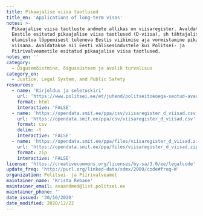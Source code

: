 ```yaml
---
title: Pikaajalise viisa taotlused
title_en: 'Applications of long-term visas'
notes: >-
  Pikaajalise viisa taotluste andmete allikas on viisaregister. Avaldatud on
  Eestile esitatud pikaajalise viisa taotlused (D-viisa), sh tähtajalise
  elamisloa lõppemisest tuleneva Eestis viibimise aja vormistamine pikaajalise
  viisana. Avaldatakse nii Eesti välisesindustele kui Politsei- ja
  Piirivalveametile esitatud pikaajalise viisa taotlused.
notes_en: ''
category: 
  - Õigusemõistmine, õigussüsteem ja avalik turvalisus
category_en:
  - Justice, Legal System, and Public Safety
resources:
  - name: 'Kirjeldus ja seletuskiri'
    url: 'https://www.politsei.ee/et/juhend/politseitoeoega-seotud-avaandmed/pikaajalise-viisa-taotlused'
    format: html
    interactive: 'FALSE'
  - name: 'https://opendata.smit.ee/ppa/csv/viisaregister_d_viisad.csv'
    url: 'https://opendata.smit.ee/ppa/csv/viisaregister_d_viisad.csv'
    format: csv
    delim: -t
    interactive: 'FALSE'
  - name: 'https://opendata.smit.ee/ppa/files/viisaregister_d_viisad.zip'
    url: 'https://opendata.smit.ee/ppa/files/viisaregister_d_viisad.zip'
    format: zip
    interactive: 'FALSE'
license: 'https://creativecommons.org/licenses/by-sa/3.0/ee/legalcode'
update_freq: 'http://purl.org/linked-data/sdmx/2009/code#freq-W'
organization: Politsei- ja Piirivalveamet
maintainer_name: 'Krista Rebane'
maintainer_email: avaandmed@list.politsei.ee
maintainer_phone: ''
date_issued: '30/10/2020'
date_modified: 2020/12/22
---
```

